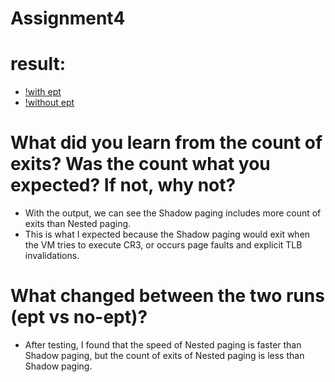 # Assignment4

# result:
- [!with ept](https://github.com/Handsomenick1/linux/blob/master/283assignment4/with_ept.png)
- [!without ept](https://github.com/Handsomenick1/linux/blob/master/283assignment4/without_ept.png)

# What did you learn from the count of exits? Was the count what you expected? If not, why not?
  - With the output, we can see the Shadow paging includes more count of exits than Nested paging.
  - This is what I expected because the Shadow paging would exit when the VM tries to execute CR3, or occurs page faults and explicit TLB invalidations.
# What changed between the two runs (ept vs no-ept)?
  - After testing, I found that the speed of Nested paging is faster than Shadow paging, but the count of exits of Nested paging is less than Shadow paging.
